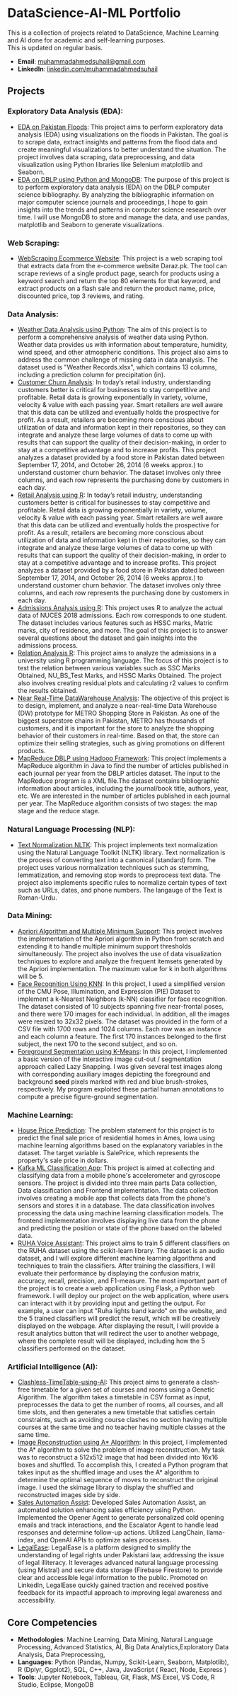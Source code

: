 # DataScience-AI-ML Portfolio
This is a collection of projects related to DataScience, Machine Learning and AI done for academic and self-learning purposes.
<br />
This is updated on regular basis.

- **Email**: [muhammadahmedsuhail@gmail.com](muhammadahmedsuhail@gmail.com)
- **LinkedIn**: [linkedin.com/muhammadahmedsuhail](https://www.linkedin.com/in/muhammad-ahmed-suhail/)

## Projects

### Exploratory Data Analysis (EDA):

- [EDA on Pakistan Floods](https://github.com/MuhammadAhmedSuhail/EDA-on-Pakistan-Floods):
This project aims to perform exploratory data analysis (EDA) using visualizations on the floods in Pakistan. The goal is to scrape data, extract insights and patterns from the flood data and create meaningful visualizations to better understand the situation. The project involves data scraping, data preprocessing, and data visualization using Python libraries like Selenium matplotlib and Seaborn.
- [EDA on DBLP using Python and MongoDB](https://github.com/MuhammadAhmedSuhail/EDA-on-DBLP-using-Python-MongoDB):
The purpose of this project is to perform exploratory data analysis (EDA) on the DBLP computer science bibliography. By analyzing the bibliographic information on major computer science journals and proceedings, I hope to gain insights into the trends and patterns in computer science research over time. I will use MongoDB to store and manage the data, and use pandas, matplotlib and Seaborn to generate visualizations.

### Web Scraping:
- [WebScraping Ecommerce Website](https://github.com/MuhammadAhmedSuhail/WebScraping-Ecommerce-Website):
This project is a web scraping tool that extracts data from the e-commerce website Daraz.pk. The tool can scrape reviews of a single product page, search for products using a keyword search and return the top 80 elements for that keyword, and extract products on a flash sale and return the product name, price, discounted price, top 3 reviews, and rating.

### Data Analysis:
- [Weather Data Analysis using Python](https://github.com/MuhammadAhmedSuhail/Weather-Data-Analysis-using-Python):
The aim of this project is to perform a comprehensive analysis of weather data using Python. Weather data provides us with information about temperature, humidity, wind speed, and other atmospheric conditions. This project also aims to address the common challenge of missing data in data analysis. The dataset used is "Weather Records.xlsx", which contains 13 columns, including a prediction column for precipitation (in).
- [Customer Churn Analysis](https://github.com/MuhammadAhmedSuhail/Churn-Analysis-using-R):
In today’s retail industry, understanding customers better is critical for businesses to stay competitive and profitable. Retail data is growing exponentially in variety, volume, velocity & value with each passing year. Smart retailers are well aware that this data can be utilized and eventually holds the prospective for profit. As a result, retailers are becoming more conscious about utilization of data and information kept in their repositories, so they can integrate and analyze these large volumes of data to come up with results that can support the quality of their decision-making, in order to stay at a competitive advantage and to increase profits. This project analyzes a dataset provided by a food store in Pakistan dated between September 17, 2014, and October 26, 2014 (6 weeks approx.) to understand customer churn behavior. The dataset involves only three columns, and each row represents the purchasing done by customers in each day.
- [Retail Analysis using R](https://github.com/MuhammadAhmedSuhail/Retail-Analysis-using-R):
In today’s retail industry, understanding customers better is critical for businesses to stay competitive and profitable. Retail data is growing exponentially in variety, volume, velocity & value with each passing year. Smart retailers are well aware that this data can be utilized and eventually holds the prospective for profit. As a result, retailers are becoming more conscious about utilization of data and information kept in their repositories, so they can integrate and analyze these large volumes of data to come up with results that can support the quality of their decision-making, in order to stay at a competitive advantage and to increase profits. This project analyzes a dataset provided by a food store in Pakistan dated between September 17, 2014, and October 26, 2014 (6 weeks approx.) to understand customer churn behavior. The dataset involves only three columns, and each row represents the purchasing done by customers in each day.
- [Admissions Analysis using R](https://github.com/MuhammadAhmedSuhail/Admissions-Analysis-using-R):
This project uses R to analyze the actual data of NUCES 2018 admissions. Each row corresponds to one student. The dataset includes various features such as HSSC marks, Matric marks, city of residence, and more. The goal of this project is to answer several questions about the dataset and gain insights into the admissions process.
- [Relation Analysis R](https://github.com/MuhammadAhmedSuhail/Relation-Analysis-R):
This project aims to analyze the admissions in a university using R programming language. The focus of this project is to test the relation between various variables such as SSC Marks Obtained, NU_BS_Test Marks, and HSSC Marks Obtained. The project also involves creating residual plots and calculating r2 values to confirm the results obtained.
- [Near Real-Time DataWarehouse Analysis](https://github.com/MuhammadAhmedSuhail/Near-Real-Time-DataWarehouse-Analysis):
The objective of this project is to design, implement, and analyze a near-real-time Data Warehouse (DW) prototype for METRO Shopping Store in Pakistan. As one of the biggest superstore chains in Pakistan, METRO has thousands of customers, and it is important for the store to analyze the shopping behavior of their customers in real-time. Based on that, the store can optimize their selling strategies, such as giving promotions on different products.
- [MapReduce DBLP using Hadoop Framework](https://github.com/MuhammadAhmedSuhail/MapReduce-Hadoop-DBLP):
This project implements a MapReduce algorithm in Java to find the number of articles published in each journal per year from the DBLP articles dataset. The input to the MapReduce program is a XML file.The dataset contains bibliographic information about articles, including the journal/book title, authors, year, etc. We are interested in the number of articles published in each journal per year. The MapReduce algorithm consists of two stages: the map stage and the reduce stage.

### Natural Language Processing (NLP):
- [Text Normalization NLTK](https://github.com/MuhammadAhmedSuhail/Text-Normalization-NLTK):
This project implements text normalization using the Natural Language Toolkit (NLTK) library. Text normalization is the process of converting text into a canonical (standard) form. The project uses various normalization techniques such as stemming, lemmatization, and removing stop words to preprocess text data. The project also implements specific rules to normalize certain types of text such as URLs, dates, and phone numbers. The langauge of the Text is Roman-Urdu.

### Data Mining:
- [Apriori Algorithm and Multiple Minimum Support](https://github.com/MuhammadAhmedSuhail/Apriori-Algorithm-and-Multiple-Support):
This project involves the implementation of the Apriori algorithm in Python from scratch and extending it to handle multiple minimum support thresholds simultaneously. The project also involves the use of data visualization techniques to explore and analyze the frequent itemsets generated by the Apriori implementation. The maximum value for k in both algorithms will be 5.
- [Face Recognition Using KNN](https://github.com/MuhammadAhmedSuhail/Face-Recognition-using-KNN):
In this project, I used a simplified version of the CMU Pose, Illumination, and Expression (PIE) Dataset to implement a k-Nearest Neighbors (k-NN) classifier for face recognition. The dataset consisted of 10 subjects spanning five near-frontal poses, and there were 170 images for each individual. In addition, all the images were resized to 32x32 pixels. The dataset was provided in the form of a CSV file with 1700 rows and 1024 columns. Each row was an instance and each column a feature. The first 170 instances belonged to the first subject, the next 170 to the second subject, and so on.
- [Foreground Segmentation using K-Means](https://github.com/MuhammadAhmedSuhail/Foreground-Segmentation-using-K-Means):
In this project, I implemented a basic version of the interactive image cut-out / segmentation approach called Lazy Snapping. I was given several test images along with corresponding auxiliary images depicting the foreground and background **seed** pixels marked with red and blue brush-strokes, respectively. My program exploited these partial human annotations to compute a precise figure-ground segmentation.

### Machine Learning:
- [House Price Prediction](https://github.com/MuhammadAhmedSuhail/House-Price-Prediction):
The problem statement for this project is to predict the final sale price of residential homes in Ames, Iowa using machine learning algorithms based on the explanatory variables in the dataset. The target variable is SalePrice, which represents the property's sale price in dollars.
- [Kafka ML Classification App](https://github.com/MuhammadAhmedSuhail/Kafka-ML_Classification-App):
This project is aimed at collecting and classifying data from a mobile phone's accelerometer and gyroscope sensors. The project is divided into three main parts Data collection, Data classification and Frontend implementation. The data collection involves creating a mobile app that collects data from the phone's sensors and stores it in a database. The data classification involves processing the data using machine learning classification models. The frontend implementation involves displaying live data from the phone and predicting the position or state of the phone based on the labeled data.
- [RUHA Voice Assistant](https://github.com/MuhammadAhmedSuhail/RUHA-Voice-Assistant):
This project aims to train 5 different classifiers on the RUHA dataset using the scikit-learn library. The dataset is an audio dataset, and I will explore different machine learning algorithms and techniques to train the classifiers. After training the classifiers, I will evaluate their performance by displaying the confusion matrix, accuracy, recall, precision, and F1-measure. The most important part of the project is to create a web application using Flask, a Python web framework. I will deploy our project on the web application, where users can interact with it by providing input and getting the output. For example, a user can input "Ruha lights band kardo" on the website, and the 5 trained classifiers will predict the result, which will be creatively displayed on the webpage. After displaying the result, I will provide a result analytics button that will redirect the user to another webpage, where the complete result will be displayed, including how the 5 classifiers performed on the dataset.

### Artificial Intelligence (AI):
- [Clashless-TimeTable-using-AI](https://github.com/MuhammadAhmedSuhail/Clashless-TimeTable-using-AI):
This project aims to generate a clash-free timetable for a given set of courses and rooms using a Genetic Algorithm. The algorithm takes a timetable in CSV format as input, preprocesses the data to get the number of rooms, all courses, and all time slots, and then generates a new timetable that satisfies certain constraints, such as avoiding course clashes no section having multiple courses at the same time and no teacher having multiple classes at the same time.
- [Image Reconstruction using A* Algorithm](https://github.com/MuhammadAhmedSuhail/Image-Reconstruction-using-AI):
In this project, I implemented the A* algorithm to solve the problem of image reconstruction. My task was to reconstruct a 512x512 image that had been divided into 16x16 boxes and shuffled. To accomplish this, I created a Python program that takes input as the shuffled image and uses the A* algorithm to determine the optimal sequence of moves to reconstruct the original image. I used the skimage library to display the shuffled and reconstructed images side by side.
- [Sales Automation Assist](https://github.com/MuhammadAhmedSuhail/Sales_Automation_Assist): Developed Sales Automation Assist, an automated solution enhancing sales efficiency using Python. Implemented the Opener Agent to generate personalized cold opening emails and track interactions, and the Escalator Agent to handle lead responses and determine follow-up actions. Utilized LangChain, llama-index, and OpenAI APIs to optimize sales processes.
- [LegalEase](https://github.com/MuhammadAhmedSuhail/LegalEaseApp): LegalEase is a platform designed to simplify the understanding of legal rights under Pakistani law, addressing the issue of legal illiteracy. It leverages advanced natural language processing (using Mistral) and secure data storage (Firebase Firestore) to provide clear and accessible legal information to the public. Promoted on LinkedIn, LegalEase quickly gained traction and received positive feedback for its impactful approach to improving legal awareness and accessibility.

## Core Competencies

- **Methodologies**: Machine Learning, Data Mining, Natural Language Processing, Advanced Statistics, AI, Big Data Analytics,Exploratory Data Analysis, Data Preprocessing,
- **Languages**: Python (Pandas, Numpy, Scikit-Learn, Seaborn, Matplotlib), R (Dplyr, Ggplot2), SQL, C++, Java, JavaScript ( React, Node, Express )
- **Tools**: Jupyter Notebook, Tableau, Git, Flask, MS Excel, VS Code, R Studio, Eclipse, MongoDB
